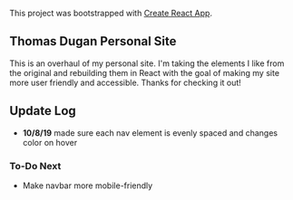This project was bootstrapped with [Create React App](https://github.com/facebook/create-react-app).

## Thomas Dugan Personal Site

This is an overhaul of my personal site. I'm taking the elements I like from the original and rebuilding them in React with the goal of making my site more user friendly and accessible. Thanks for checking it out!

## Update Log

* **10/8/19** made sure each nav element is evenly spaced and changes color on hover

### To-Do Next

* Make navbar more mobile-friendly
